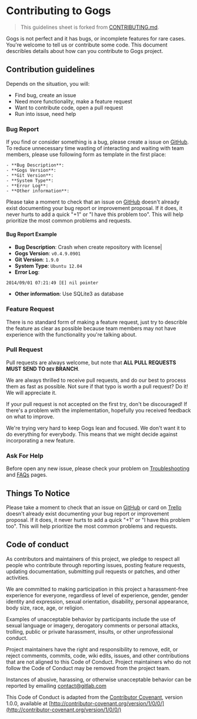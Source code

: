 # Contributing to Gogs

> This guidelines sheet is forked from [CONTRIBUTING.md](https://github.com/drone/drone/blob/master/CONTRIBUTING.md).

Gogs is not perfect and it has bugs, or incomplete features for rare cases. You're welcome to tell us or contribute some code. This document describles details about how can you contribute to Gogs project.

## Contribution guidelines

Depends on the situation, you will:

- Find bug, create an issue
- Need more functionality, make a feature request
- Want to contribute code, open a pull request
- Run into issue, need help

### Bug Report

If you find or consider something is a bug, please create a issue on [GitHub](https://github.com/gogits/gogs/issues). To reduce unnecessary time wasting of interacting and waiting with team members, please use following form as template in the first place:

```
- **Bug Description**: 
- **Gogs Version**:
- **Git Version**:
- **System Type**:
- **Error Log**:
- **Other information**:
```

Please take a moment to check that an issue on [GitHub](https://github.com/gogits/gogs/issues) doesn't already exist documenting your bug report or improvement proposal. If it does, it never hurts to add a quick "+1" or "I have this problem too". This will help prioritize the most common problems and requests.

#### Bug Report Example

- **Bug Description**: Crash when create repository with license|
- **Gogs Version**: `v0.4.9.0901`
- **Git Version**: `1.9.0`
- **System Type**: `Ubuntu 12.04`
- **Error Log**:

```
2014/09/01 07:21:49 [E] nil pointer
```

- **Other information**: Use SQLite3 as database

### Feature Request

There is no standard form of making a feature request, just try to describle the feature as clear as possible because team members may not have experience with the functionality you're talking about.

### Pull Request

Pull requests are always welcome, but note that **ALL PULL REQUESTS MUST SEND TO `DEV` BRANCH**.

We are always thrilled to receive pull requests, and do our best to process them as fast as possible. Not sure if that typo is worth a pull request? Do it! We will appreciate it.

If your pull request is not accepted on the first try, don't be discouraged! If there's a problem with the implementation, hopefully you received feedback on what to improve.

We're trying very hard to keep Gogs lean and focused. We don't want it to do everything for everybody. This means that we might decide against incorporating a new feature.

### Ask For Help

Before open any new issue, please check your problem on [Troubleshooting](http://gogs.io/docs/intro/troubleshooting.md) and [FAQs](http://gogs.io/docs/intro/faqs.html) pages.

## Things To Notice

Please take a moment to check that an issue on [GitHub](https://github.com/gogits/gogs/issues) or card on [Trello](https://trello.com/b/uxAoeLUl/gogs-go-git-service) doesn't already exist documenting your bug report or improvement proposal. If it does, it never hurts to add a quick "+1" or "I have this problem too". This will help prioritize the most common problems and requests.

## Code of conduct

As contributors and maintainers of this project, we pledge to respect all people who contribute through reporting issues, posting feature requests, updating documentation, submitting pull requests or patches, and other activities.

We are committed to making participation in this project a harassment-free experience for everyone, regardless of level of experience, gender, gender identity and expression, sexual orientation, disability, personal appearance, body size, race, age, or religion.

Examples of unacceptable behavior by participants include the use of sexual language or imagery, derogatory comments or personal attacks, trolling, public or private harassment, insults, or other unprofessional conduct.

Project maintainers have the right and responsibility to remove, edit, or reject comments, commits, code, wiki edits, issues, and other contributions that are not aligned to this Code of Conduct. Project maintainers who do not follow the Code of Conduct may be removed from the project team.

Instances of abusive, harassing, or otherwise unacceptable behavior can be
reported by emailing contact@gitlab.com

This Code of Conduct is adapted from the [Contributor Covenant](http:contributor-covenant.org), version 1.0.0, available at [http://contributor-covenant.org/version/1/0/0/](http://contributor-covenant.org/version/1/0/0/)